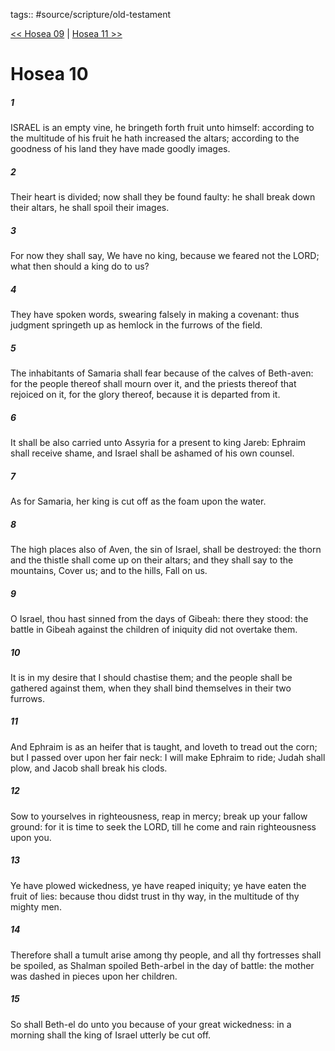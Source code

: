 tags:: #source/scripture/old-testament

[<< Hosea 09](/old-testament/28_Hosea/Hosea_09.md) | [Hosea 11 >>](/old-testament/28_Hosea/Hosea_11.md)

# Hosea 10

##### 1

ISRAEL is an empty vine, he bringeth forth fruit unto himself: according to the multitude of his fruit he hath increased the altars; according to the goodness of his land they have made goodly images.

##### 2

Their heart is divided; now shall they be found faulty: he shall break down their altars, he shall spoil their images.

##### 3

For now they shall say, We have no king, because we feared not the LORD; what then should a king do to us?

##### 4

They have spoken words, swearing falsely in making a covenant: thus judgment springeth up as hemlock in the furrows of the field.

##### 5

The inhabitants of Samaria shall fear because of the calves of Beth-aven: for the people thereof shall mourn over it, and the priests thereof that rejoiced on it, for the glory thereof, because it is departed from it.

##### 6

It shall be also carried unto Assyria for a present to king Jareb: Ephraim shall receive shame, and Israel shall be ashamed of his own counsel.

##### 7

As for Samaria, her king is cut off as the foam upon the water.

##### 8

The high places also of Aven, the sin of Israel, shall be destroyed: the thorn and the thistle shall come up on their altars; and they shall say to the mountains, Cover us; and to the hills, Fall on us.

##### 9

O Israel, thou hast sinned from the days of Gibeah: there they stood: the battle in Gibeah against the children of iniquity did not overtake them.

##### 10

It is in my desire that I should chastise them; and the people shall be gathered against them, when they shall bind themselves in their two furrows.

##### 11

And Ephraim is as an heifer that is taught, and loveth to tread out the corn; but I passed over upon her fair neck: I will make Ephraim to ride; Judah shall plow, and Jacob shall break his clods.

##### 12

Sow to yourselves in righteousness, reap in mercy; break up your fallow ground: for it is time to seek the LORD, till he come and rain righteousness upon you.

##### 13

Ye have plowed wickedness, ye have reaped iniquity; ye have eaten the fruit of lies: because thou didst trust in thy way, in the multitude of thy mighty men.

##### 14

Therefore shall a tumult arise among thy people, and all thy fortresses shall be spoiled, as Shalman spoiled Beth-arbel in the day of battle: the mother was dashed in pieces upon her children.

##### 15

So shall Beth-el do unto you because of your great wickedness: in a morning shall the king of Israel utterly be cut off.
